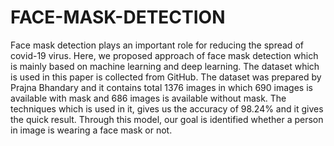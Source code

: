 # FACE-MASK-DETECTION
Face mask detection plays an important role for reducing the spread of covid-19 virus. Here, we proposed approach of face mask detection which is mainly based on machine learning and deep learning. The dataset which is used in this paper is collected from GitHub. The dataset was prepared by Prajna Bhandary and it contains total 1376 images in which 690 images is available with mask and 686 images is available without mask. The techniques which is used in it, gives us the accuracy of 98.24% and it gives the quick result. Through this model, our goal is identified whether a person in image is wearing a face mask or not.
